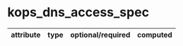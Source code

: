 # kops_dns_access_spec

| attribute | type | optional/required | computed |
| --- | --- | --- | --- |
